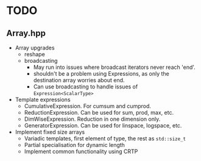 # TODO

## Array.hpp

* Array upgrades
    * reshape
    * broadcasting
        * May run into issues where broadcast iterators never reach 'end'.
        * shouldn't be a problem using Expressions, as only the destination
          array worries about end.
        * Can use broadcasting to handle issues of `Expression<ScalarType>`
* Template expressions
    * CumulativeExpression. For cumsum and cumprod.
    * ReductionExpression. Can be used for sum, prod, max, etc.
    * DimWiseExpression. Reduction in one dimension only.
    * GeneratorExpression. Can be used for linspace, logspace, etc.
* Implement fixed size arrays
    * Variadic templates, first element of type, the rest as `std::size_t`
    * Partial specialisation for dynamic length
    * Implement common functionality using CRTP

